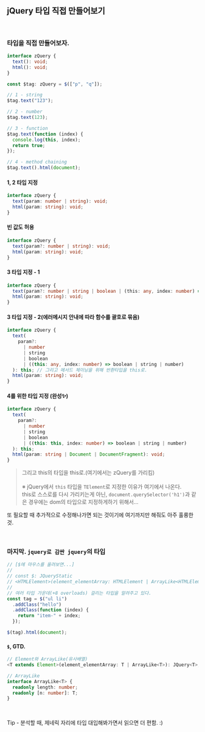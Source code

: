 ## jQuery 타입 직접 만들어보기

<br />

### 타입을 직접 만들어보자.

```ts
interface zQuery {
  text(): void;
  html(): void;
}

const $tag: zQuery = $(["p", "q"]);

// 1 - string
$tag.text("123");

// 2 - number
$tag.text(123);

// 3 - function
$tag.text(function (index) {
  console.log(this, index);
  return true;
});

// 4 - method chaining
$tag.text().html(document);
```

#### 1, 2 타입 지정

```ts
interface zQuery {
  text(param: number | string): void;
  html(param: string): void;
}
```

#### 빈 값도 허용

```ts
interface zQuery {
  text(param?: number | string): void;
  html(param: string): void;
}
```

#### 3 타입 지정 - 1

```ts
interface zQuery {
  text(param?: number | string | boolean | (this: any, index: number) => boolean | string | number): void; // ❌ Function type notation must be parenthesized when used in a union type.ts(1385)
  html(param: string): void;
}
```

#### 3 타입 지정 - 2(에러메시지 안내에 따라 함수를 괄호로 묶음)

```ts
interface zQuery {
  text(
    param?:
      | number
      | string
      | boolean
      | ((this: any, index: number) => boolean | string | number)
  ): this; // 그리고 메서드 체이닝을 위해 반환타입을 this로.
  html(param: string): void;
}
```

#### 4를 위한 타입 지정 (완성✨)

```ts
interface zQuery {
  text(
    param?:
      | number
      | string
      | boolean
      | ((this: this, index: number) => boolean | string | number)
  ): this;
  html(param: string | Document | DocumentFragment): void;
}
```

> 그리고 this의 타입을 this로.(여기에서는 zQuery를 가리킴)<br /><br />
> ※ jQuery에서 `this` 타입을 `TElement`로 지정한 이유가 여기에서 나온다.<br />
> this로 스스로를 다시 가리키는게 아닌, `document.querySelector('h1')`과 같은 경우에는 dom의 타입으로 지정하게하기 위해서...

또 필요할 때 추가적으로 수정해나가면 되는 것이기에 여기까지만 해줘도 아주 훌륭한 것.

<br />

### 마지막. `jquery로 감싼 jquery`의 타입

```ts
// [$에 마우스를 올려보면...]
//
// const $: JQueryStatic
// <HTMLElement>(element_elementArray: HTMLElement | ArrayLike<HTMLElement>) => JQuery<HTMLElement> (+8 overloads)
//
// 여러 타입 가운데(+8 overloads) 걸리는 타입을 알려주고 있다.
const tag = $("ul li")
  .addClass("hello")
  .addClass(function (index) {
    return "item-" + index;
  });

$(tag).html(document);
```

#### `$`, GTD.

```ts
// Element와 ArrayLike(유사배열)
<T extends Element>(element_elementArray: T | ArrayLike<T>): JQuery<T>;
```

```ts
// ArrayLike
interface ArrayLike<T> {
  readonly length: number;
  readonly [n: number]: T;
}
```

<br />

Tip - 분석할 때, 제네릭 자리에 타입 대입해봐가면서 읽으면 더 편함. :)
